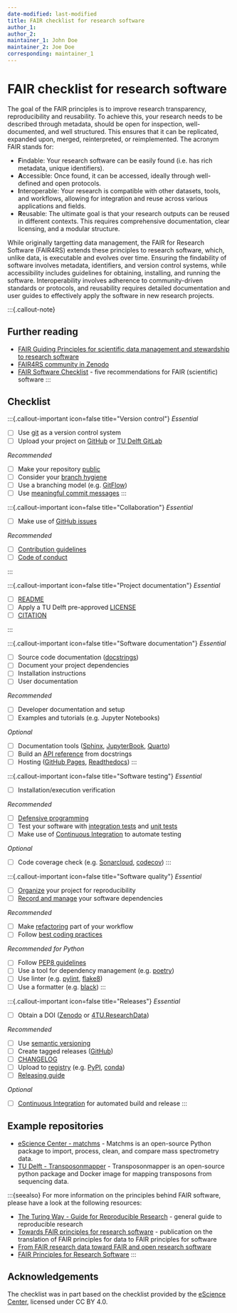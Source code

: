 ```yaml
---
date-modified: last-modified
title: FAIR checklist for research software
author_1:
author_2:
maintainer_1: John Doe
maintainer_2: Joe Doe
corresponding: maintainer_1
---
```


# FAIR checklist for research software

The goal of the FAIR principles is to improve research transparency, reproducibility and reusability. To achieve this, your research needs to be described through metadata, should be open for inspection, well-documented, and well structured. This ensures that it can be replicated, expanded upon, merged, reinterpreted, or reimplemented. The acronym FAIR stands for:

- **F**indable: Your research software can be easily found (i.e. has rich metadata, unique identifiers).
- **A**ccessible: Once found, it can be accessed, ideally through well-defined and open protocols.
- **I**nteroperable: Your research is compatible with other datasets, tools, and workflows, allowing for integration and reuse across various applications and fields.
- **R**eusable: The ultimate goal is that your research outputs can be reused in different contexts. This requires comprehensive documentation, clear licensing, and a modular structure.

While originally targetting data management, the FAIR for Research Software (FAIR4RS) extends these principles to research software, which, unlike data, is executable and evolves over time. Ensuring the findability of software involves metadata, identifiers, and version control systems, while accessibility includes guidelines for obtaining, installing, and running the software. Interoperability involves adherence to community-driven standards or protocols, and reusability requires detailed documentation and user guides to effectively apply the software in new research projects.

:::{.callout-note}
## **Further reading**

- [FAIR Guiding Principles for scientific data management and stewardship to research software](https://zenodo.org/records/6623556)
- [FAIR4RS community in Zenodo](https://zenodo.org/communities/fair4rs/records?q=&l=list&p=1&s=10&sort=newest)
- [FAIR Software Checklist](https://fair-software.nl/) - five recommendations for FAIR (scientific) software 
:::


## Checklist

:::{.callout-important icon=false title="Version control"}
_Essential_

- [ ] Use [git](https://www.atlassian.com/git) as a version control system 
- [ ] Upload your project on [GitHub](https://github.com/) or [TU Delft GitLab](https://gitlab.tudelft.nl/)

_Recommended_  

- [ ] Make your repository [public](https://coderefinery.github.io/social-coding/)
- [ ] Consider your [branch hygiene](https://coderefinery.github.io/git-branch-design/)
- [ ] Use a branching model (e.g. [GitFlow](https://www.atlassian.com/git/tutorials/comparing-workflows/gitflow-workflow))
- [ ] Use [meaningful commit messages](https://www.git-scm.com/book/en/v2/Distributed-Git-Contributing-to-a-Project#_commit_guidelines)
:::

:::{.callout-important icon=false title="Collaboration"}
_Essential_  

- [ ] Make use of [GitHub issues](https://docs.github.com/en/issues/tracking-your-work-with-issues/about-issues)

_Recommended_

- [ ] [Contribution guidelines](https://docs.github.com/en/communities/setting-up-your-project-for-healthy-contributions/setting-guidelines-for-repository-contributors)
- [ ] [Code of conduct](https://docs.github.com/en/communities/setting-up-your-project-for-healthy-contributions/adding-a-code-of-conduct-to-your-project)

:::

:::{.callout-important icon=false title="Project documentation"}
_Essential_  

- [ ] [README](https://www.makeareadme.com)
- [ ] Apply a TU Delft pre-approved [LICENSE](https://zenodo.org/records/4629635)
- [ ] [CITATION](https://docs.github.com/en/repositories/managing-your-repositorys-settings-and-features/customizing-your-repository/about-citation-files)

:::

:::{.callout-important icon=false title="Software documentation"}
_Essential_  

- [ ] Source code documentation ([docstrings](https://numpydoc.readthedocs.io/en/latest/format.html))
- [ ] Document your project dependencies
- [ ] Installation instructions
- [ ] User documentation

_Recommended_  

- [ ] Developer documentation and setup
- [ ] Examples and tutorials (e.g. Jupyter Notebooks)

_Optional_

- [ ] Documentation tools ([Sphinx](https://coderefinery.github.io/documentation/sphinx/), [JupyterBook](https://jupyterbook.org/intro.html), [Quarto](https://quarto.org/docs/guide/))
- [ ] Build an [API reference](https://developer.lsst.io/python/numpydoc.html) from docstrings
- [ ] Hosting ([GitHub Pages](https://pages.github.com/), [Readthedocs](https://readthedocs.org/))
:::

:::{.callout-important icon=false title="Software testing"}
_Essential_

- [ ] Installation/execution verification

_Recommended_

- [ ] [Defensive programming](https://swcarpentry.github.io/python-novice-inflammation/10-defensive.html)
- [ ] Test your software with [integration tests](https://the-turing-way.netlify.app/reproducible-research/testing/testing-integrationtest.html) and [unit tests](https://the-turing-way.netlify.app/reproducible-research/testing/testing-unittest.html)
- [ ] Make use of [Continuous Integration](https://coderefinery.github.io/testing/continuous-integration/) to automate testing

_Optional_

- [ ] Code coverage check (e.g. [Sonarcloud](https://sonarcloud.io/), [codecov](https://about.codecov.io))
:::

:::{.callout-important icon=false title="Software quality"}
_Essential_

- [ ] [Organize](https://coderefinery.github.io/reproducible-research/organizing-projects/) your project for reproducibility
- [ ] [Record and manage](https://coderefinery.github.io/reproducible-research/dependencies/) your software dependencies 

_Recommended_

- [ ] Make [refactoring](https://refactoring.guru/refactoring) part of your workflow
- [ ] Follow [best coding practices](https://alan-turing-institute.github.io/rse-course/html/module07_construction_and_design/index.html)

_Recommended for Python_

- [ ] Follow [PEP8 guidelines](https://realpython.com/python-pep8/)
- [ ] Use a tool for dependency management (e.g. [poetry](https://the-turing-way.netlify.app/reproducible-research/renv/renv-package.html))
- [ ] Use linter (e.g. [pylint](https://pypi.org/project/pylint/), [flake8](https://pypi.org/project/flake8/))
- [ ] Use a formatter (e.g. [black](https://github.com/psf/black))
:::

:::{.callout-important icon=false title="Releases"}
_Essential_  

- [ ] Obtain a DOI ([Zenodo](https://zenodo.org/) or [4TU.ResearchData](https://data.4tu.nl/info/about-your-data/getting-started))

_Recommended_  

- [ ] Use [semantic versioning](https://semver.org/)
- [ ] Create tagged releases ([GitHub](https://docs.github.com/en/repositories/releasing-projects-on-github))
- [ ] [CHANGELOG](https://keepachangelog.com/en/1.0.0/)
- [ ] Upload to [registry](https://github.com/NLeSC/awesome-research-software-registries) (e.g. [PyPI](https://realpython.com/pypi-publish-python-package/), [conda](https://conda.io/projects/conda-build/en/latest/user-guide/tutorials/build-pkgs.html))
- [ ] [Releasing guide](https://docs.github.com/en/repositories/releasing-projects-on-github/managing-releases-in-a-repository)

_Optional_

- [ ] [Continuous Integration](https://the-turing-way.netlify.app/reproducible-research/ci/ci-options.html) for automated build and release
:::

## Example repositories
* [eScience Center - matchms](https://github.com/matchms/matchms) - Matchms is an open-source Python package to import, process, clean, and compare mass spectrometry data.
* [TU Delft - Transposonmapper](https://github.com/SATAY-LL/Transposonmapper) - Transposonmapper is an open-source python package and Docker image for mapping transposons from sequencing data.

:::{seealso}
For more information on the principles behind FAIR software, please have a look at the following resources:

- [The Turing Way - Guide for Reproducible Research](https://the-turing-way.netlify.app/reproducible-research/reproducible-research.html) - general guide to reproducible research
- [Towards FAIR principles for research software](https://content.iospress.com/articles/data-science/ds190026) - publication on the translation of FAIR principles for data to FAIR principles for software
- [From FAIR research data toward FAIR and open research software](https://doi.org/10.1515/itit-2019-0040)
- [FAIR Principles for Research Software](https://zenodo.org/records/6623556)
:::

## Acknowledgements
The checklist was in part based on the checklist provided by the [eScience Center](https://guide.esciencecenter.nl/#/nlesc_specific/checklist_matrix), licensed under CC BY 4.0.